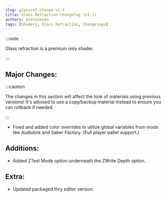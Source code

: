 ```yaml
---
slug: glassref-change-v1-1
title: Glass Refraction Changelog (v1.1)
authors: alexxseven
tags: [Shaders, Glass Refraction, Changelogs]
---
```


:::note 

Glass refraction is a premium only shader.

:::

## Major Changes:
:::caution

The changes in this section will affect the look of materials using previous versions! It's advised to use a copy/backup material instead to ensure you can rollback if needed.

:::
- Fixed and added color overrides to utilize global variables from mods like Audiolink and Saber Factory. (Full player pallet support.)

## Additions:
- Added ZTest Mode option underneath the ZWrite Depth option.

## Extra:
- Updated packaged thry editor version.